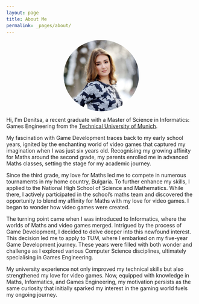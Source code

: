 ```yaml
---
layout: page
title: About Me
permalink: _pages/about/
---
```


<img src="/assets/images/cv_photo_oval.png" style="display: block; margin: 0 auto; max-width: 200px; max-height: 200px; width: auto; height: auto; border-radius: 50%;">

Hi, I'm Denitsa, a recent graduate with a Master of Science in Informatics: Games Engineering from the [Technical University of Munich](https://www.tum.de/en/).

My fascination with Game Development traces back to my early school years, ignited by the enchanting world of video games that captured my imagination when I was just six years old. Recognising my growing affinity for Maths around the second grade, my parents enrolled me in advanced Maths classes, setting the stage for my academic journey.

Since the third grade, my love for Maths led me to compete in numerous tournaments in my home country, Bulgaria. To further enhance my skills, I applied to the National High School of Science and Mathematics. While there, I actively participated in the school’s maths team and discovered the opportunity to blend my affinity for Maths with my love for video games. I began to wonder how video games were created.

The turning point came when I was introduced to Informatics, where the worlds of Maths and video games merged. Intrigued by the process of Game Development, I decided to delve deeper into this newfound interest. This decision led me to apply to TUM, where I embarked on my five-year Game Development journey. These years were filled with both wonder and challenge as I explored various Computer Science disciplines, ultimately specialising in Games Engineering.

My university experience not only improved my technical skills but also strengthened my love for video games. Now, equipped with knowledge in Maths, Informatics, and Games Engineering, my motivation persists as the same curiosity that initially sparked my interest in the gaming world fuels my ongoing journey.